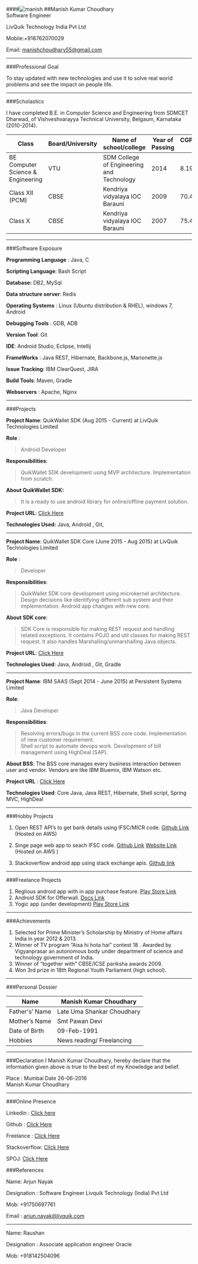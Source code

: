 
####![manish](/img/IMG_20160508_011309.jpg)
##Manish Kumar Choudhary        
Software Engineer

LivQuik Technology India Pvt Ltd 

Mobile:+918762070029

Email: manishchoudhary55@gmail.com

----------

                                                         
###Professional Goal

To stay updated with new technologies and use it to solve real world problems and see the impact on people life.


----------

                                                         

###Scholastics

I have completed B.E. in Computer Science and Engineering from SDMCET Dharwad, of   Vishveshvarayya Technical University, Belgaum, Karnataka (2010-2014).

| Class                             | Board/University | Name of school/college                    | Year of Passing | CGPA/Marks % |
|-----------------------------------|------------------|-------------------------------------------|-----------------|--------------|
| BE Computer Science & Engineering | VTU              | SDM College of Engineering and Technology | 2014            | 8.19         |
| Class XII (PCM)                   | CBSE             | Kendriya vidyalaya IOC Barauni            | 2009            | 70.4         |
| Class X                           | CBSE             | Kendriya vidyalaya IOC Barauni            | 2007            | 75.4         |


----------

                                                         

###Software Exposure 

**Programming Language** : Java, C

**Scripting Language**: Bash Script

**Database:** DB2, MySql

**Data structure server**: Redis

**Operating Systems** : Linux (Ubuntu distribution & RHEL), windows 7, Android

**Debugging Tools** : GDB, ADB

**Version Tool**: Git

**IDE**:  Android Studio, Eclipse, Intellij

**FrameWorks** : Java REST, Hibernate, Backbone.js, Marionette.js

**Issue Tracking**: IBM ClearQuest, JIRA

**Build Tools**: Maven, Gradle

**Webservers** : Apache, Nginx


----------

                                                         



###Projects

**Project Name**: QuikWallet SDK (Aug 2015 - Current) at LivQuik Technologies Limited

**Role** : 

> Android Developer

**Responsibilities**:

>  QuikWallet SDK development using MVP architecture. Implementation
> from scratch.

**About QuikWallet SDK:**

>  It is a ready to use android library for online/offline payment solution.

**Project URL**: [Click Here](https://bintray.com/androiddev/maven/qwsdkui/)

**Technologies Used:** Java, Android , Git, 


----------


**Project Name**: QuikWallet SDK Core (June 2015 - Aug 2015) at LivQuik Technologies Limited 

**Role** : 

> Developer

**Responsibilities**:
	

> QuikWallet SDK core development using microkernel architecture. 
> Design decisions like identifying different sub system and their implementation. 
> Android app changes with new core.

**About SDK core**: 

> SDK Core is responsible for making REST request and handling related exceptions. It contains POJO and util classes for making REST request. It also handles Marshalling/unmarshalling Java objects. 

**Project URL**: [Click Here](https://bintray.com/androiddev/maven/qwcore)

**Technologies Used**: Java, Android , Git, Gradle


----------


**Project Name**: IBM SAAS (Sept 2014 - June 2015) at Persistent Systems Limited

**Role**: 

> Java Developer

**Responsibilities**:

> 	Resolving errors/bugs in the current BSS core code. 
> 	Implementation of new customer requirement. 	
> Shell script to automate devops work.
>  Development of bill management using HighDeal (SAP).

**About BSS**: The BSS core manages every business interaction between user and vendor. Vendors are like IBM Bluemix, IBM Watson etc. 

**Project URL** : [Click Here](http://www.ibm.com/cloud-computing/bluemix/)

**Technologies Used**: Core Java, Java REST, Hibernate, Shell script, Spring MVC, HighDeal


----------

                                                         

###Hobby Projects 

 1. Open REST API’s to get bank details using IFSC/MICR code.
    [Github Link](https://github.com/mangrep/ifsc-rest-api)  (Hosted on AWS) 
    
 2. Singe page web app to seach IFSC code. [Github Link](https://github.com/mangrep/IFSC-search-web-app)   [Website Link](http://ifsc.techm.co.in) (Hosted on AWS )
 
 3. Stackoverflow android app using stack exchange apis. [Github link](https://github.com/mangrep/Stackoverflow)


----------

                                                         

###Freelance Projects

 1. Reglious android app with in app purchase feature. [Play Store Link](https://play.google.com/store/apps/details?id=com.hammutech.muslimsislamicapp)
 2.  Android SDK for Offerwall. [Docs Link](http://developers.supersonic.com/android/sdk-integration/getting-started-with-supersonic-android-sdk/)
 3.  Yogic app (under development) [Play Store Link](https://play.google.com/store/apps/details?id=com.yogic.magazine.app)
            


----------

                                                         


###Achievements 

 1. Selected for Prime Minister’s Scholarship by Ministry of Home
    affairs India in year 2012 & 2013. 
 2.  Winner of TV program “Aisa hi hota hai” contest 18 . Awarded by Vigyanprasar an autonomous body under department of science and technology government of India. 
 3. Winner of “together with” CBSE/ICSE pariksha awards 2009. 
 4.  Won 3rd prize in 18th Regional Youth Parliament (high school).


----------

                                                         

###Personal Dossier 

| Name           | Manish Kumar Choudhary     |
|----------------|----------------------------|
| Father's’ Name | Late Uma Shankar Choudhary |
| Mother’s Name  | Smt Pawan Devi             |
| Date of Birth  | 09-Feb-1991                |
| Hobbies        | News reading/ Freelancing  |


----------

                                                         

###Declaration 
I Manish Kumar Choudhary, hereby declare that the information given above is true to the best of my Knowledge and belief. 

Place : Mumbai 
Date 26-06-2016                                                                      	
Manish Kumar Choudhary       


----------

###Online Presence

Linkedin :  [Click here](https://www.linkedin.com/in/mangrep)

Github :  [Click Here](https://www.github.com/mangrep)

Freelance :  [Click Here](http://goo.gl/kCJ0NI)

Stackoverflow:  [Click Here](http://stackoverflow.com/users/2340964/manish)

SPOJ:  [Click Here](http://www.spoj.com/users/techmanish/)                                                         
   
###References  

Name: Arjun Nayak

Designation : Software Engineer Livquik Technology (India) Pvt Ltd

Mob: +91750697761

Email :  arjun.nayak@livquik.com     

   ----------

Name: Raushan 

Designation : Associate application engineer  Oracle

Mob: +918142504096                                                          

